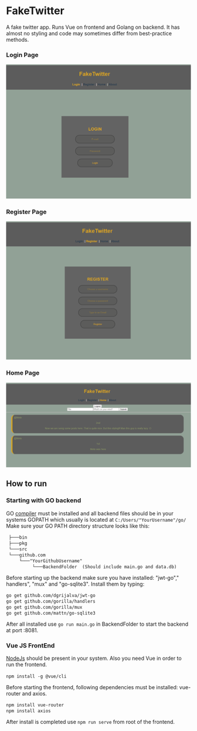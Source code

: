 # FakeTwitter
A fake twitter app. Runs Vue on frontend and Golang on backend. It has almost no styling and code may sometimes differ from best-practice methods.
### Login Page
![Image of LoginPage](https://github.com/NickJackolson/fakeTwitter/blob/master/pictures/fakeTwitter1.png)
### Register Page
![Image of RegisterPage](https://github.com/NickJackolson/fakeTwitter/blob/master/pictures/fakeTwitter2.png)
### Home Page
![Image of RegisterPage](https://github.com/NickJackolson/fakeTwitter/blob/master/pictures/faketwitter3.png)


## How to run
### Starting with GO backend
GO [compiler](https://golang.org "compiler") must be installed and all backend files should be in your systems GOPATH which usually is located at `C:/Users/"YourUsername"/go/`
Make sure your GO PATH directory structure looks like this:
```
 ├───bin
 ├───pkg
 └───src
 └───github.com
     └───"YourGithubUsername"
          └───BackendFolder  (Should include main.go and data.db)
```

Before starting up the backend make sure you have installed:
"jwt-go"," handlers", "mux" and "go-sqlite3".
Install them by typing:
```
go get github.com/dgrijalva/jwt-go
go get github.com/gorilla/handlers
go get github.com/gorilla/mux
go get github.com/mattn/go-sqlite3

```
After all installed use ```go run main.go``` in BackendFolder to start the backend at port :8081.
### Vue JS FrontEnd
[NodeJs](https://nodejs.org/en/ "NodeJs") should be present in your system. Also you need Vue in order to run the frontend.

`npm install -g @vue/cli`

Before starting the frontend, following dependencies must be installed: vue-router and axios.
```
npm install vue-router
npm install axios
```
After install is completed use `npm run serve` from root of the frontend.

